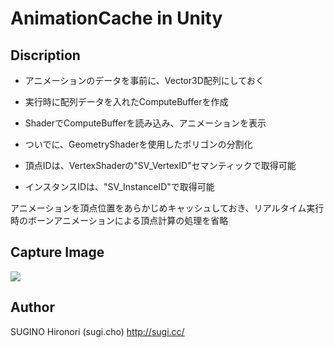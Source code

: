 # AnimationCache in Unity

## Discription
- アニメーションのデータを事前に、Vector3D配列にしておく
- 実行時に配列データを入れたComputeBufferを作成
- ShaderでComputeBufferを読み込み、アニメーションを表示
- ついでに、GeometryShaderを使用したポリゴンの分割化

- 頂点IDは、VertexShaderの"SV_VertexID"セマンティックで取得可能
- インスタンスIDは、"SV_InstanceID"で取得可能

アニメーションを頂点位置をあらかじめキャッシュしておき、リアルタイム実行時のボーンアニメーションによる頂点計算の処理を省略

## Capture Image
![](Capture.gif)

## Author
SUGINO Hironori (sugi.cho) http://sugi.cc/
